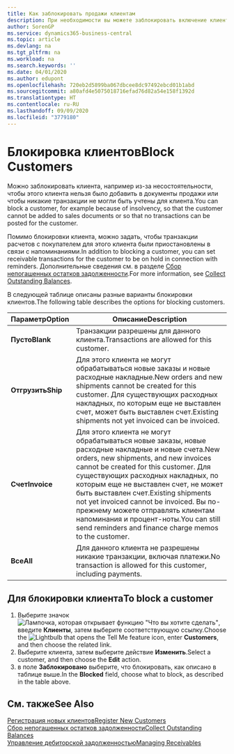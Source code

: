 ```yaml
---
title: Как заблокировать продажи клиентам
description: При необходимости вы можете заблокировать включение клиента в документы продажи и другие операции продажи.
author: SorenGP
ms.service: dynamics365-business-central
ms.topic: article
ms.devlang: na
ms.tgt_pltfrm: na
ms.workload: na
ms.search.keywords: ''
ms.date: 04/01/2020
ms.author: edupont
ms.openlocfilehash: 720eb2d5899ba067dbcee8dc97492ebcd01b1abd
ms.sourcegitcommit: a80afd4e5075018716efad76d82a54e158f1392d
ms.translationtype: HT
ms.contentlocale: ru-RU
ms.lasthandoff: 09/09/2020
ms.locfileid: "3779180"
---
```

# <a name="block-customers"></a><span data-ttu-id="10828-103">Блокировка клиентов</span><span class="sxs-lookup"><span data-stu-id="10828-103">Block Customers</span></span>
<span data-ttu-id="10828-104">Можно заблокировать клиента, например из-за несостоятельности, чтобы этого клиента нельзя было добавить в документы продажи или чтобы никакие транзакции не могли быть учтены для клиента.</span><span class="sxs-lookup"><span data-stu-id="10828-104">You can block a customer, for example because of insolvency, so that the customer cannot be added to sales documents or so that no transactions can be posted for the customer.</span></span>

<span data-ttu-id="10828-105">Помимо блокировки клиента, можно задать, чтобы транзакции расчетов с покупателем для этого клиента были приостановлены в связи с напоминаниями.</span><span class="sxs-lookup"><span data-stu-id="10828-105">In addition to blocking a customer, you can set receivable transactions for the customer to be on hold in connection with reminders.</span></span> <span data-ttu-id="10828-106">Дополнительные сведения см. в разделе [Сбор непогашенных остатков задолженности](receivables-collect-outstanding-balances.md).</span><span class="sxs-lookup"><span data-stu-id="10828-106">For more information, see [Collect Outstanding Balances](receivables-collect-outstanding-balances.md).</span></span>   

<span data-ttu-id="10828-107">В следующей таблице описаны разные варианты блокировки клиентов.</span><span class="sxs-lookup"><span data-stu-id="10828-107">The following table describes the options for blocking customers.</span></span>  

|<span data-ttu-id="10828-108">Параметр</span><span class="sxs-lookup"><span data-stu-id="10828-108">Option</span></span>|<span data-ttu-id="10828-109">Описание</span><span class="sxs-lookup"><span data-stu-id="10828-109">Description</span></span>|  
|--------------------|------------|  
|<span data-ttu-id="10828-110">**Пусто**</span><span class="sxs-lookup"><span data-stu-id="10828-110">**Blank**</span></span>|<span data-ttu-id="10828-111">Транзакции разрешены для данного клиента.</span><span class="sxs-lookup"><span data-stu-id="10828-111">Transactions are allowed for this customer.</span></span>|
|<span data-ttu-id="10828-112">**Отгрузить**</span><span class="sxs-lookup"><span data-stu-id="10828-112">**Ship**</span></span>|<span data-ttu-id="10828-113">Для этого клиента не могут обрабатываться новые заказы и новые расходные накладные.</span><span class="sxs-lookup"><span data-stu-id="10828-113">New orders and new shipments cannot be created for this customer.</span></span> <span data-ttu-id="10828-114">Для существующих расходных накладных, по которым еще не выставлен счет, может быть выставлен счет.</span><span class="sxs-lookup"><span data-stu-id="10828-114">Existing shipments not yet invoiced can be invoiced.</span></span>|  
|<span data-ttu-id="10828-115">**Счет**</span><span class="sxs-lookup"><span data-stu-id="10828-115">**Invoice**</span></span>|<span data-ttu-id="10828-116">Для этого клиента не могут обрабатываться новые заказы, новые расходные накладные и новые счета.</span><span class="sxs-lookup"><span data-stu-id="10828-116">New orders, new shipments, and new invoices cannot be created for this customer.</span></span> <span data-ttu-id="10828-117">Для существующих расходных накладных, по которым еще не выставлен счет, не может быть выставлен счет.</span><span class="sxs-lookup"><span data-stu-id="10828-117">Existing shipments not yet invoiced cannot be invoiced.</span></span> <span data-ttu-id="10828-118">Вы по-прежнему можете отправлять клиентам напоминания и процент-ноты.</span><span class="sxs-lookup"><span data-stu-id="10828-118">You can still send reminders and finance charge memos to the customer.</span></span>|  
|<span data-ttu-id="10828-119">**Все**</span><span class="sxs-lookup"><span data-stu-id="10828-119">**All**</span></span>|<span data-ttu-id="10828-120">Для данного клиента не разрешены никакие транзакции, включая платежи.</span><span class="sxs-lookup"><span data-stu-id="10828-120">No transaction is allowed for this customer, including payments.</span></span>|  

## <a name="to-block-a-customer"></a><span data-ttu-id="10828-121">Для блокировки клиента</span><span class="sxs-lookup"><span data-stu-id="10828-121">To block a customer</span></span>  
1. <span data-ttu-id="10828-122">Выберите значок ![Лампочка, которая открывает функцию "Что вы хотите сделать"](media/ui-search/search_small.png "Что вы хотите сделать"), введите **Клиенты**, затем выберите соответствующую ссылку.</span><span class="sxs-lookup"><span data-stu-id="10828-122">Choose the ![Lightbulb that opens the Tell Me feature](media/ui-search/search_small.png "Tell me what you want to do") icon, enter **Customers**, and then choose the related link.</span></span>
2. <span data-ttu-id="10828-123">Выберите клиента, затем выберите действие **Изменить**.</span><span class="sxs-lookup"><span data-stu-id="10828-123">Select a customer, and then choose the **Edit** action.</span></span>
3. <span data-ttu-id="10828-124">в поле **Заблокировано** выберите, что блокировать, как описано в таблице выше.</span><span class="sxs-lookup"><span data-stu-id="10828-124">In the **Blocked** field, choose what to block, as described in the table above.</span></span>

## <a name="see-also"></a><span data-ttu-id="10828-125">См. также</span><span class="sxs-lookup"><span data-stu-id="10828-125">See Also</span></span>  
[<span data-ttu-id="10828-126">Регистрация новых клиентов</span><span class="sxs-lookup"><span data-stu-id="10828-126">Register New Customers</span></span>](sales-how-register-new-customers.md)  
[<span data-ttu-id="10828-127">Сбор непогашенных остатков задолженности</span><span class="sxs-lookup"><span data-stu-id="10828-127">Collect Outstanding Balances</span></span>](receivables-collect-outstanding-balances.md)  
[<span data-ttu-id="10828-128">Управление дебиторской задолженностью</span><span class="sxs-lookup"><span data-stu-id="10828-128">Managing Receivables</span></span>](receivables-manage-receivables.md)  
